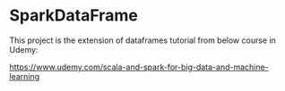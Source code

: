 # SparkDataFrame
This project is the extension of dataframes tutorial from below course in Udemy: 

https://www.udemy.com/scala-and-spark-for-big-data-and-machine-learning

